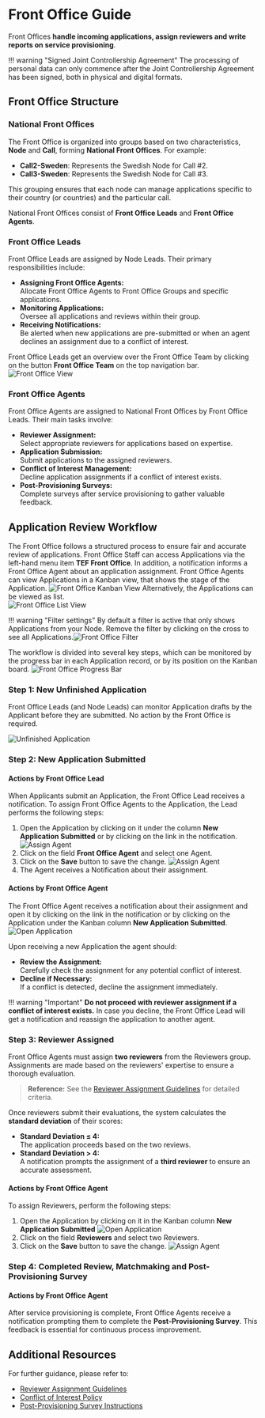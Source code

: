 # Front Office Guide

Front Offices **handle incoming applications, assign reviewers and write reports on service provisioning**.

!!! warning "Signed Joint Controllership Agreement"
    The processing of personal data can only commence after the Joint Controllership Agreement has been signed, both in physical and digital formats.

## Front Office Structure

### National Front Offices

The Front Office is organized into groups based on two characteristics, **Node** and **Call**, forming **National Front Offices**. For example:

- **Call2-Sweden**: Represents the Swedish Node for Call #2.
- **Call3-Sweden**: Represents the Swedish Node for Call #3.

This grouping ensures that each node can manage applications specific to their country (or countries) and the particular call.

National Front Offices consist of **Front Office Leads** and **Front Office Agents**.

### Front Office Leads

Front Office Leads are assigned by Node Leads. Their primary responsibilities include:

- **Assigning Front Office Agents:**  
  Allocate Front Office Agents to Front Office Groups and specific applications.
- **Monitoring Applications:**  
  Oversee all applications and reviews within their group.
- **Receiving Notifications:**  
  Be alerted when new applications are pre-submitted or when an agent declines an assignment due to a conflict of interest.
  
Front Office Leads get an overview over the Front Office Team by clicking on the button **Front Office Team** on the top navigation bar.
![Front Office View](img/front-office-lead-view.png)


### Front Office Agents

Front Office Agents are assigned to National Front Offices by Front Office Leads. Their main tasks involve:

- **Reviewer Assignment:**  
  Select appropriate reviewers for applications based on expertise.
- **Application Submission:**  
  Submit applications to the assigned reviewers.
- **Conflict of Interest Management:**  
  Decline application assignments if a conflict of interest exists.
- **Post-Provisioning Surveys:**  
  Complete surveys after service provisioning to gather valuable feedback.


## Application Review Workflow

The Front Office follows a structured process to ensure fair and accurate review of applications. Front Office Staff can access Applications via the left-hand menu item **TEF Front Office**. In addition, a notification informs a Front Office Agent about an application assignment. Front Office Agents can view Applications in a Kanban view, that shows the stage of the Application. 
![Front Office Kanban View](img/front-office-kanban-view.png)
Alternatively, the Applications can be viewed as list.  
![Front Office List View](img/front-office-list-view.png)
    
!!! warning "Filter settings"
    By default a filter is active that only shows Applications from your Node. Remove the filter by clicking on the cross to see all Applications.![Front Office Filter](img/front-office-filter.png)

The workflow is divided into several key steps, which can be monitored by the progress bar in each Application record, or by its position on the Kanban board.
![Front Office Progress Bar](img/front-office-progress-bar.png)

### Step 1: New Unfinished Application 

Front Office Leads (and Node Leads) can monitor Application drafts by the Applicant before they are submitted. No action by the Front Office is required.

![Unfinished Application](img/front-office-unfinished.png)

### Step 2: New Application Submitted

#### Actions by Front Office Lead

When Applicants submit an Application, the Front Office Lead receives a notification. To assign Front Office Agents to the Application, the Lead performs the following steps:

1. Open the Application by clicking on it under the column **New Application Submitted** or by clicking on the link in the notification. ![Assign Agent](img/front-office-assign-agent.png)
2. Click on the field **Front Office Agent** and select one Agent. 
3. Click on the **Save** button to save the change. ![Assign Agent](img/front-office-assign-agent-2.png)
4. The Agent receives a Notification about their assignment.


#### Actions by Front Office Agent

The Front Office Agent receives a notification about their assignment and open it by clicking on the link in the notification or by clicking on the Application under the Kanban column **New Application Submitted**.
![Open Application](img/front-office-agent-open-application.png)

Upon receiving a new Application the agent should:

- **Review the Assignment:**  
  Carefully check the assignment for any potential conflict of interest.
- **Decline if Necessary:**  
  If a conflict is detected, decline the assignment immediately.
  

!!! warning "Important"
    **Do not proceed with reviewer assignment if a conflict of interest exists.** In case you decline, the Front Office Lead will get a notification and reassign the application to another agent.


### Step 3: Reviewer Assigned

Front Office Agents must assign **two reviewers** from the Reviewers group.  
Assignments are made based on the reviewers' expertise to ensure a thorough evaluation.

> **Reference:** See the [Reviewer Assignment Guidelines](#) for detailed criteria.

Once reviewers submit their evaluations, the system calculates the **standard deviation** of their scores:

- **Standard Deviation ≤ 4:**  
  The application proceeds based on the two reviews.
- **Standard Deviation > 4:**  
  A notification prompts the assignment of a **third reviewer** to ensure an accurate assessment.
  
#### Actions by Front Office Agent

To assign Reviewers, perform the following steps:

1. Open the Application by clicking on it in the Kanban column **New Application Submitted** ![Open Application](img/front-office-agent-open-application.png)  
2. Click on the field **Reviewers** and select two Reviewers. 
3. Click on the **Save** button to save the change. ![Assign Agent](img/front-office-agent-assign-reviewers.png)

### Step 4: Completed Review, Matchmaking and Post-Provisioning Survey

#### Actions by Front Office Agent

After service provisioning is complete, Front Office Agents receive a notification prompting them to complete the **Post-Provisioning Survey**. This feedback is essential for continuous process improvement.

## Additional Resources

For further guidance, please refer to:

- [Reviewer Assignment Guidelines](#)
- [Conflict of Interest Policy](#)
- [Post-Provisioning Survey Instructions](#)

